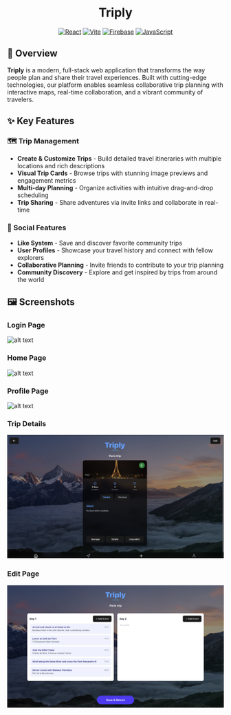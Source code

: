 <div align="center">

# Triply

[![React](https://img.shields.io/badge/React-20232A?style=for-the-badge&logo=react&logoColor=61DAFB)](https://reactjs.org/)
[![Vite](https://img.shields.io/badge/vite-%23646CFF.svg?style=for-the-badge&logo=vite&logoColor=white)](https://vitejs.dev/)
[![Firebase](https://img.shields.io/badge/Firebase-039BE5?style=for-the-badge&logo=Firebase&logoColor=white)](https://firebase.google.com/)
[![JavaScript](https://img.shields.io/badge/javascript-%23323330.svg?style=for-the-badge&logo=javascript&logoColor=%23F7DF1E)](https://developer.mozilla.org/en-US/docs/Web/JavaScript)

</div>

## 📖 Overview

**Triply** is a modern, full-stack web application that transforms the way people plan and share their travel experiences. Built with cutting-edge technologies, our platform enables seamless collaborative trip planning with interactive maps, real-time collaboration, and a vibrant community of travelers.

## ✨ Key Features

### 🗺️ Trip Management

- **Create & Customize Trips** - Build detailed travel itineraries with multiple locations and rich descriptions
- **Visual Trip Cards** - Browse trips with stunning image previews and engagement metrics
- **Multi-day Planning** - Organize activities with intuitive drag-and-drop scheduling
- **Trip Sharing** - Share adventures via invite links and collaborate in real-time

### 👥 Social Features

- **Like System** - Save and discover favorite community trips
- **User Profiles** - Showcase your travel history and connect with fellow explorers
- **Collaborative Planning** - Invite friends to contribute to your trip planning
- **Community Discovery** - Explore and get inspired by trips from around the world

## 🖼️ Screenshots

### Login Page

![alt text](.github/imgs/login.png)

### Home Page

![alt text](.github/imgs/home.png)

### Profile Page

![alt text](.github/imgs/profile.png)

### Trip Details

![alt text](.github/imgs/trip.png)

### Edit Page

![alt text](.github/imgs/edit.png)
